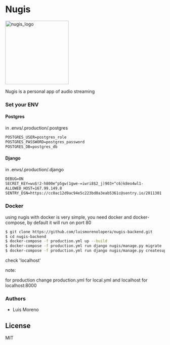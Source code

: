 # Nugis
<img src="https://image.ibb.co/n8C5De/image_1.png" alt="nugis_logo" width="200"/>

Nugis is a personal app of audio streaming

### Set your ENV
#### Postgres

in .envs/.production/.postgres

```txt
POSTGRES_USER=postgres_role
POSTGRES_PASSWORD=postgres_password
POSTGRES_DB=postgres_db
```

#### Django

in .envs/.production/.django

```txt
DEBUG=ON
SECRET_KEY=wu$!2-h800e^p5gw(1gwe-=iwri8$2_j)903+^c6)k8eo4wl1-
ALLOWED_HOST=167.99.149.8
SENTRY_DSN=https://cc0ac12d9ac94e5c223bd0a3eab5361c@sentry.io/2011301
```

### Docker
using nugis with docker is very simple, you need docker and docker-compose, by default it will run on port 80

```sh
$ git clone https://github.com/luismorenolopera/nugis-backend.git
$ cd nugis-backend
$ docker-compose -f production.yml up --build
$ docker-compose -f production.yml run django nugis/manage.py migrate
$ docker-compose -f production.yml run django nugis/manage.py createsuperuser
```

check 'localhost'

note:

for production change production.yml for local.yml
and localhost for localhost:8000

### Authors

- Luis Moreno

License
----

MIT
